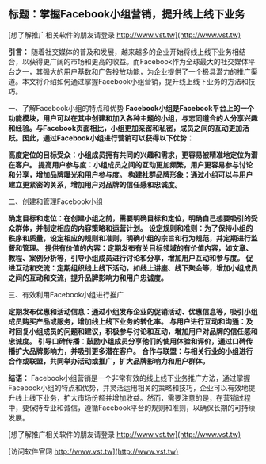 ## **标题：掌握Facebook小组营销，提升线上线下业务**

[想了解推广相关软件的朋友请登录 http://www.vst.tw](http://www.vst.tw)

**引言：**
随着社交媒体的普及和发展，越来越多的企业开始将线上线下业务相结合，以获得更广阔的市场和更高的收益。而Facebook作为全球最大的社交媒体平台之一，其强大的用户基数和广告投放功能，为企业提供了一个极具潜力的推广渠道。本文将介绍如何通过掌握Facebook小组营销，提升线上线下业务的方法和技巧。

一、了解Facebook小组的特点和优势
**Facebook小组是Facebook平台上的一个功能模块，用户可以在其中创建和加入各种主题的小组，与志同道合的人分享兴趣和经验。与Facebook页面相比，小组更加亲密和私密，成员之间的互动更加活跃。因此，通过Facebook小组进行营销可以获得以下优势：**

**高度定位的目标受众：小组成员拥有共同的兴趣和需求，更容易被精准地定位为潜在客户。**
**提高用户参与度：小组成员之间的互动更加频繁，用户更容易参与讨论和分享，增加品牌曝光和用户参与度。**
**构建社群品牌形象：通过小组可以与用户建立更紧密的关系，增加用户对品牌的信任感和忠诚度。**

二、创建和管理Facebook小组

**确定目标和定位：在创建小组之前，需要明确目标和定位，明确自己想要吸引的受众群体，并制定相应的内容策略和运营计划。**
**设定规则和准则：为了保持小组的秩序和质量，设定相应的规则和准则，明确小组的宗旨和行为规范，并定期进行监督和管理。**
**提供有价值的内容：定期发布有关目标领域的有价值内容，如文章、教程、案例分析等，引导小组成员进行讨论和分享，增加用户互动和参与度。**
**促进互动和交流：定期组织线上线下活动，如线上讲座、线下聚会等，增加小组成员之间的互动和交流，提升品牌影响力和用户忠诚度。**

三、有效利用Facebook小组进行推广

**定期发布优惠和活动信息：通过小组发布企业的促销活动、优惠信息等，吸引小组成员购买产品或服务，增加线上线下业务的转化率。**
**与用户进行互动和沟通：及时回复小组成员的问题和建议，积极参与讨论和互动，增加用户对品牌的信任感和忠诚度。**
**引导口碑传播：鼓励小组成员分享他们的使用体验和评价，通过口碑传播扩大品牌影响力，并吸引更多潜在客户。**
**合作与联盟：与相关行业的小组进行合作或联盟，共同举办活动或推广，扩大品牌影响力和用户群体。**

**结语：**
Facebook小组营销是一个非常有效的线上线下业务推广方法，通过掌握Facebook小组的特点和优势，并灵活运用相关的策略和技巧，企业可以有效地提升线上线下业务，扩大市场份额并增加收益。然而，需要注意的是，在营销过程中，要保持专业和诚信，遵循Facebook平台的规则和准则，以确保长期的可持续发展。

[想了解推广相关软件的朋友请登录 http://www.vst.tw](http://www.vst.tw)


[访问软件官网 http://www.vst.tw](http://www.vst.tw)
